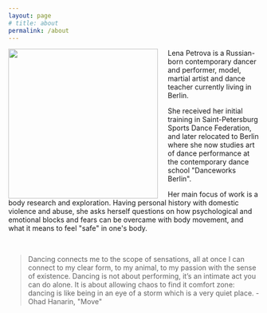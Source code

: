 ```yaml
---
layout: page
# title: about
permalink: /about
---
```

<img src="https://b.radikal.ru/b15/2105/42/57a6527b2e55t.jpg" style="float: left; display: block; width: 300px; padding-right:20px"/>
<p>
Lena Petrova is a Russian-born contemporary dancer and performer, model, martial artist and dance teacher currently living in Berlin. 
</p>
<p>
She received her initial training in Saint-Petersburg Sports Dance Federation, and later relocated to Berlin where she now studies art of dance performance at the contemporary dance school "Danceworks Berlin".
</p>
<p>
Her main focus of work is a body research and exploration. Having personal history with domestic violence and abuse, she asks herself questions on how psychological and emotional blocks and fears can be overcame with body movement, and what it means to feel "safe" in one's body.
</p>

<br clear="left"/>
<blockquote>
Dancing connects me to the scope of sensations, all at once I can connect to my clear form, to my animal, to my passion with the sense of existence. Dancing is not about performing, it’s an intimate act you can do alone. It is about allowing chaos to find it comfort zone: dancing is like being in an eye of a storm which is a very quiet place. - Ohad Hanarin, "Move"
</blockquote>